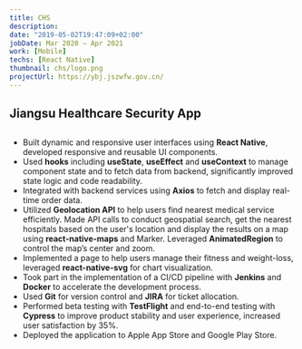 ```yaml
---
title: CHS
description: 
date: "2019-05-02T19:47:09+02:00"
jobDate: Mar 2020 — Apr 2021
work: [Mobile]
techs: [React Native]
thumbnail: chs/logo.png
projectUrl: https://ybj.jszwfw.gov.cn/
---
```

##  Jiangsu Healthcare Security App <br>
##
- Built dynamic and responsive user interfaces using **React Native**, developed 
responsive and reusable UI components.
- Used **hooks** including **useState**, **useEffect** and **useContext** to manage 
component state and to fetch data from backend, significantly improved state 
logic and code readability.
- Integrated with backend services using **Axios** to fetch and display real-time 
order data.
- Utilized **Geolocation API** to help users find nearest medical service efficiently. 
Made API calls to conduct geospatial search, get the nearest hospitals 
based on the user's location and display the results on a map using 
**react-native-maps** and Marker. Leveraged **AnimatedRegion** to control the 
map’s center and zoom.
- Implemented a page to help users manage their fitness and weight-loss, 
leveraged **react-native-svg** for chart visualization.
- Took part in the implementation of a CI/CD pipeline with **Jenkins** and **Docker** 
to accelerate the development process.
- Used **Git** for version control and  **JIRA** for ticket allocation.
- Performed beta testing with **TestFlight** and end-to-end testing with **Cypress** 
to improve product stability and user experience, increased user satisfaction 
by 35%.
- Deployed the application to Apple App Store and Google Play Store.
